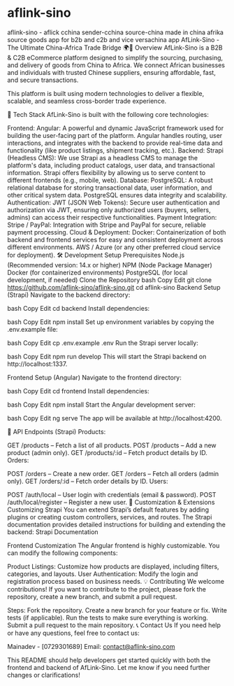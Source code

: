 # aflink-sino
aflink-sino - aflick cchina sender-cchina source-china made in china afrika source goods app for b2b and c2b and vice versachina app 
AfLink-Sino - The Ultimate China-Africa Trade Bridge 🌍🚢
Overview
AfLink-Sino is a B2B & C2B eCommerce platform designed to simplify the sourcing, purchasing, and delivery of goods from China to Africa. We connect African businesses and individuals with trusted Chinese suppliers, ensuring affordable, fast, and secure transactions.

This platform is built using modern technologies to deliver a flexible, scalable, and seamless cross-border trade experience.

🚀 Tech Stack
AfLink-Sino is built with the following core technologies:

Frontend:
Angular:
A powerful and dynamic JavaScript framework used for building the user-facing part of the platform. Angular handles routing, user interactions, and integrates with the backend to provide real-time data and functionality (like product listings, shipment tracking, etc.).
Backend:
Strapi (Headless CMS):
We use Strapi as a headless CMS to manage the platform's data, including product catalogs, user data, and transactional information. Strapi offers flexibility by allowing us to serve content to different frontends (e.g., mobile, web).
Database:
PostgreSQL:
A robust relational database for storing transactional data, user information, and other critical system data. PostgreSQL ensures data integrity and scalability.
Authentication:
JWT (JSON Web Tokens):
Secure user authentication and authorization via JWT, ensuring only authorized users (buyers, sellers, admins) can access their respective functionalities.
Payment Integration:
Stripe / PayPal:
Integration with Stripe and PayPal for secure, reliable payment processing.
Cloud & Deployment:
Docker:
Containerization of both backend and frontend services for easy and consistent deployment across different environments.
AWS / Azure (or any other preferred cloud service for deployment).
🛠 Development Setup
Prerequisites
Node.js (Recommended version: 14.x or higher)
NPM (Node Package Manager)
Docker (for containerized environments)
PostgreSQL (for local development, if needed)
Clone the Repository
bash
Copy
Edit
git clone https://github.com/aflink-sino/aflink-sino.git
cd aflink-sino
Backend Setup (Strapi)
Navigate to the backend directory:

bash
Copy
Edit
cd backend
Install dependencies:

bash
Copy
Edit
npm install
Set up environment variables by copying the .env.example file:

bash
Copy
Edit
cp .env.example .env
Run the Strapi server locally:

bash
Copy
Edit
npm run develop
This will start the Strapi backend on http://localhost:1337.

Frontend Setup (Angular)
Navigate to the frontend directory:

bash
Copy
Edit
cd frontend
Install dependencies:

bash
Copy
Edit
npm install
Start the Angular development server:

bash
Copy
Edit
ng serve
The app will be available at http://localhost:4200.

🧪 API Endpoints (Strapi)
Products:

GET /products – Fetch a list of all products.
POST /products – Add a new product (admin only).
GET /products/:id – Fetch product details by ID.
Orders:

POST /orders – Create a new order.
GET /orders – Fetch all orders (admin only).
GET /orders/:id – Fetch order details by ID.
Users:

POST /auth/local – User login with credentials (email & password).
POST /auth/local/register – Register a new user.
🔧 Customization & Extensions
Customizing Strapi
You can extend Strapi’s default features by adding plugins or creating custom controllers, services, and routes. The Strapi documentation provides detailed instructions for building and extending the backend:
Strapi Documentation

Frontend Customization
The Angular frontend is highly customizable. You can modify the following components:

Product Listings: Customize how products are displayed, including filters, categories, and layouts.
User Authentication: Modify the login and registration process based on business needs.
💡 Contributing
We welcome contributions! If you want to contribute to the project, please fork the repository, create a new branch, and submit a pull request.

Steps:
Fork the repository.
Create a new branch for your feature or fix.
Write tests (if applicable).
Run the tests to make sure everything is working.
Submit a pull request to the main repository.
📞 Contact Us
If you need help or have any questions, feel free to contact us:

Mainadev - [0729301689]
Email: contact@aflink-sino.com

This README should help developers get started quickly with both the frontend and backend of AfLink-Sino. Let me know if you need further changes or clarifications!
